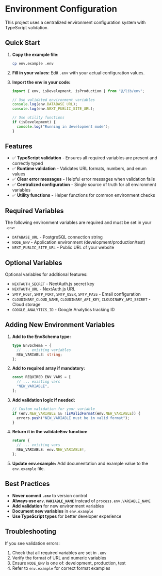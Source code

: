 # Environment Configuration

This project uses a centralized environment configuration system with TypeScript validation.

## Quick Start

1. **Copy the example file:**

   ```bash
   cp env.example .env
   ```

2. **Fill in your values:**
   Edit `.env` with your actual configuration values.

3. **Import the env in your code:**

   ```typescript
   import { env, isDevelopment, isProduction } from "@/lib/env";

   // Use validated environment variables
   console.log(env.DATABASE_URL);
   console.log(env.NEXT_PUBLIC_SITE_URL);

   // Use utility functions
   if (isDevelopment) {
     console.log("Running in development mode");
   }
   ```

## Features

- ✅ **TypeScript validation** - Ensures all required variables are present and correctly typed
- ✅ **Runtime validation** - Validates URL formats, numbers, and enum values
- ✅ **Clear error messages** - Helpful error messages when validation fails
- ✅ **Centralized configuration** - Single source of truth for all environment variables
- ✅ **Utility functions** - Helper functions for common environment checks

## Required Variables

The following environment variables are required and must be set in your `.env`:

- `DATABASE_URL` - PostgreSQL connection string
- `NODE_ENV` - Application environment (development/production/test)
- `NEXT_PUBLIC_SITE_URL` - Public URL of your website

## Optional Variables

Optional variables for additional features:

- `NEXTAUTH_SECRET` - NextAuth.js secret key
- `NEXTAUTH_URL` - NextAuth.js URL
- `SMTP_HOST`, `SMTP_PORT`, `SMTP_USER`, `SMTP_PASS` - Email configuration
- `CLOUDINARY_CLOUD_NAME`, `CLOUDINARY_API_KEY`, `CLOUDINARY_API_SECRET` - Cloud storage
- `GOOGLE_ANALYTICS_ID` - Google Analytics tracking ID

## Adding New Environment Variables

1. **Add to the EnvSchema type:**

   ```typescript
   type EnvSchema = {
     // ... existing variables
     NEW_VARIABLE: string;
   };
   ```

2. **Add to required array if mandatory:**

   ```typescript
   const REQUIRED_ENV_VARS = [
     // ... existing vars
     "NEW_VARIABLE",
   ];
   ```

3. **Add validation logic if needed:**

   ```typescript
   // Custom validation for your variable
   if (env.NEW_VARIABLE && !isValidFormat(env.NEW_VARIABLE)) {
     errors.push("NEW_VARIABLE must be in valid format");
   }
   ```

4. **Return it in the validateEnv function:**

   ```typescript
   return {
     // ... existing vars
     NEW_VARIABLE: env.NEW_VARIABLE!,
   };
   ```

5. **Update env.example:**
   Add documentation and example value to the `env.example` file.

## Best Practices

- **Never commit `.env`** to version control
- **Always use `env.VARIABLE_NAME`** instead of `process.env.VARIABLE_NAME`
- **Add validation** for new environment variables
- **Document new variables** in `env.example`
- **Use TypeScript types** for better developer experience

## Troubleshooting

If you see validation errors:

1. Check that all required variables are set in `.env`
2. Verify the format of URL and numeric variables
3. Ensure `NODE_ENV` is one of: development, production, test
4. Refer to `env.example` for correct format examples
